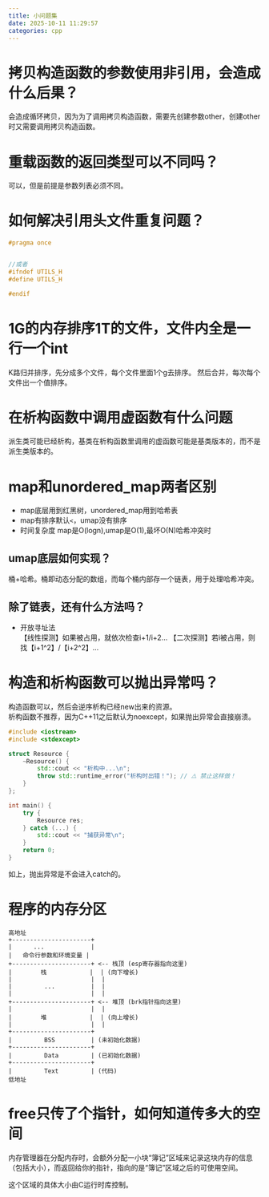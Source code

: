 ```yaml
---
title: 小问题集
date: 2025-10-11 11:29:57
categories: cpp
---
```


# 拷贝构造函数的参数使用非引用，会造成什么后果？

会造成循环拷贝，因为为了调用拷贝构造函数，需要先创建参数other，创建other时又需要调用拷贝构造函数。

# 重载函数的返回类型可以不同吗？

可以，但是前提是参数列表必须不同。

# 如何解决引用头文件重复问题？

```cpp
#pragma once


//或者
#ifndef UTILS_H
#define UTILS_H

#endif
```

# 1G的内存排序1T的文件，文件内全是一行一个int

K路归并排序，先分成多个文件，每个文件里面1个g去排序。
然后合并，每次每个文件出一个值排序。

# 在析构函数中调用虚函数有什么问题

派生类可能已经析构，基类在析构函数里调用的虚函数可能是基类版本的，而不是派生类版本的。

# map和unordered_map两者区别

- map底层用到红黑树，unordered_map用到哈希表
- map有排序默认`<`，umap没有排序
- 时间复杂度 map是O(logn),umap是O(1),最坏O(N)哈希冲突时

## umap底层如何实现？

桶+哈希。桶即动态分配的数组，而每个桶内部存一个链表，用于处理哈希冲突。

## 除了链表，还有什么方法吗？

- 开放寻址法  
    【线性探测】如果被占用，就依次检查i+1/i+2...
    【二次探测】若i被占用，则找【i+1^2】/【i+2^2】...

# 构造和析构函数可以抛出异常吗？

构造函数可以，然后会逆序析构已经new出来的资源。  
析构函数不推荐，因为C++11之后默认为noexcept，如果抛出异常会直接崩溃。

```cpp
#include <iostream>
#include <stdexcept>

struct Resource {
    ~Resource() {
        std::cout << "析构中...\n";
        throw std::runtime_error("析构时出错！"); // ⚠️ 禁止这样做！
    }
};

int main() {
    try {
        Resource res;
    } catch (...) {
        std::cout << "捕获异常\n";
    }
    return 0;
}
```

如上，抛出异常是不会进入catch的。

# 程序的内存分区

```plain
高地址
+----------------------+
|      ...             |
|   命令行参数和环境变量 |
+----------------------+ <-- 栈顶 (esp寄存器指向这里)
|        栈            |  | (向下增长)
|                      |  |
|         ...          |  |
|                      |  |
+----------------------+ <-- 堆顶 (brk指针指向这里)
|                      |  |
|        堆            |  | (向上增长)
|                      |  |
+----------------------+
|         BSS          | (未初始化数据)
+----------------------+
|         Data         | (已初始化数据)
+----------------------+
|         Text         | (代码)
低地址
```

# free只传了个指针，如何知道传多大的空间

内存管理器在分配内存时，会额外分配一小块“簿记”区域来记录这块内存的信息（包括大小），而返回给你的指针，指向的是“簿记”区域之后的可使用空间。

这个区域的具体大小由C运行时库控制。

